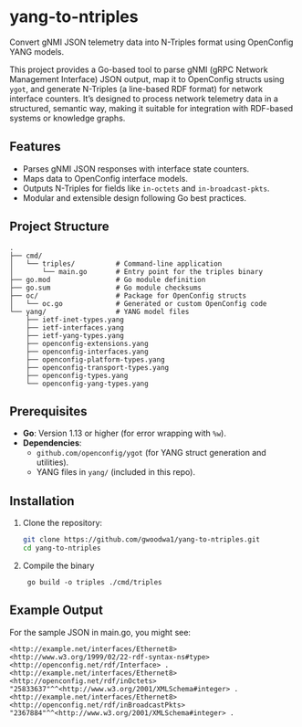 # yang-to-ntriples

Convert gNMI JSON telemetry data into N-Triples format using OpenConfig YANG models.

This project provides a Go-based tool to parse gNMI (gRPC Network Management Interface) JSON output, map it to OpenConfig structs using `ygot`, and generate N-Triples (a line-based RDF format) for network interface counters. It’s designed to process network telemetry data in a structured, semantic way, making it suitable for integration with RDF-based systems or knowledge graphs.

## Features
- Parses gNMI JSON responses with interface state counters.
- Maps data to OpenConfig interface models.
- Outputs N-Triples for fields like `in-octets` and `in-broadcast-pkts`.
- Modular and extensible design following Go best practices.

## Project Structure
```
.
├── cmd/
│   └── triples/          # Command-line application
│       └── main.go       # Entry point for the triples binary
├── go.mod                # Go module definition
├── go.sum                # Go module checksums
├── oc/                   # Package for OpenConfig structs
│   └── oc.go             # Generated or custom OpenConfig code
└── yang/                 # YANG model files
    ├── ietf-inet-types.yang
    ├── ietf-interfaces.yang
    ├── ietf-yang-types.yang
    ├── openconfig-extensions.yang
    ├── openconfig-interfaces.yang
    ├── openconfig-platform-types.yang
    ├── openconfig-transport-types.yang
    ├── openconfig-types.yang
    └── openconfig-yang-types.yang
```


## Prerequisites
- **Go**: Version 1.13 or higher (for error wrapping with `%w`).
- **Dependencies**:
  - `github.com/openconfig/ygot` (for YANG struct generation and utilities).
  - YANG files in `yang/` (included in this repo).

## Installation
1. Clone the repository:
   ```bash
   git clone https://github.com/gwoodwa1/yang-to-ntriples.git
   cd yang-to-ntriples
2. Compile the binary

   ` go build -o triples ./cmd/triples`

## Example Output
For the sample JSON in main.go, you might see:
```
<http://example.net/interfaces/Ethernet8> <http://www.w3.org/1999/02/22-rdf-syntax-ns#type> <http://openconfig.net/rdf/Interface> .
<http://example.net/interfaces/Ethernet8> <http://openconfig.net/rdf/inOctets> "25833637"^^<http://www.w3.org/2001/XMLSchema#integer> .
<http://example.net/interfaces/Ethernet8> <http://openconfig.net/rdf/inBroadcastPkts> "2367884"^^<http://www.w3.org/2001/XMLSchema#integer> .
```
